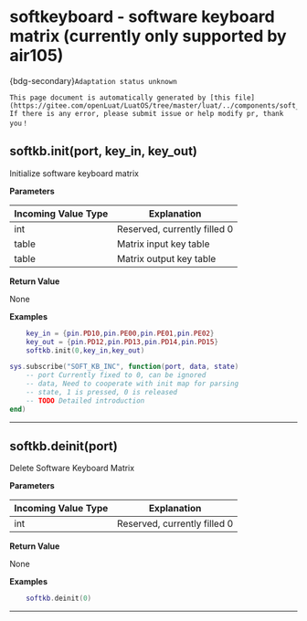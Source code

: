 # softkeyboard - software keyboard matrix (currently only supported by air105)

{bdg-secondary}`Adaptation status unknown`

```{note}
This page document is automatically generated by [this file](https://gitee.com/openLuat/LuatOS/tree/master/luat/../components/soft_keyboard/luat_lib_softkeyboard.c). If there is any error, please submit issue or help modify pr, thank you！
```


## softkb.init(port, key_in, key_out)



Initialize software keyboard matrix

**Parameters**

|Incoming Value Type | Explanation|
|-|-|
|int|Reserved, currently filled 0|
|table|Matrix input key table|
|table|Matrix output key table|

**Return Value**

None

**Examples**

```lua
    key_in = {pin.PD10,pin.PE00,pin.PE01,pin.PE02}
    key_out = {pin.PD12,pin.PD13,pin.PD14,pin.PD15}
    softkb.init(0,key_in,key_out)

sys.subscribe("SOFT_KB_INC", function(port, data, state)
    -- port Currently fixed to 0, can be ignored
    -- data, Need to cooperate with init map for parsing
    -- state, 1 is pressed, 0 is released
    -- TODO Detailed introduction
end)

```

---

## softkb.deinit(port)



Delete Software Keyboard Matrix

**Parameters**

|Incoming Value Type | Explanation|
|-|-|
|int|Reserved, currently filled 0|

**Return Value**

None

**Examples**

```lua
    softkb.deinit(0)

```

---

